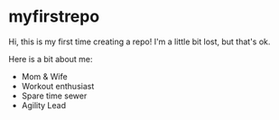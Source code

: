 # myfirstrepo

Hi, this is my first time creating a repo!
I'm a little bit lost, but that's ok.

Here is a bit about me:

- Mom & Wife
- Workout enthusiast
- Spare time sewer
- Agility Lead